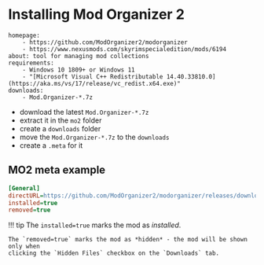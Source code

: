 # Installing Mod Organizer 2

```project_info
homepage:
    - https://github.com/ModOrganizer2/modorganizer
    - https://www.nexusmods.com/skyrimspecialedition/mods/6194
about: tool for managing mod collections
requirements:
    - Windows 10 1809+ or Windows 11
    - "[Microsoft Visual C++ Redistributable 14.40.33810.0](https://aka.ms/vs/17/release/vc_redist.x64.exe)"
downloads:
    - Mod.Organizer-*.7z
```

* download the latest `Mod.Organizer-*.7z`
* extract it in the `mo2` folder
* create a `downloads` folder
* move the `Mod.Organizer-*.7z` to the `downloads`
* create a `.meta` for it

## MO2 meta example

```ini
[General]
directURL=https://github.com/ModOrganizer2/modorganizer/releases/download/v2.5.2/Mod.Organizer-2.5.2.7z
installed=true
removed=true
```

!!! tip
    The `installed=true` marks the mod as *installed*.

    The `removed=true` marks the mod as *hidden* - the mod will be shown only when
    clicking the `Hidden Files` checkbox on the `Downloads` tab.
